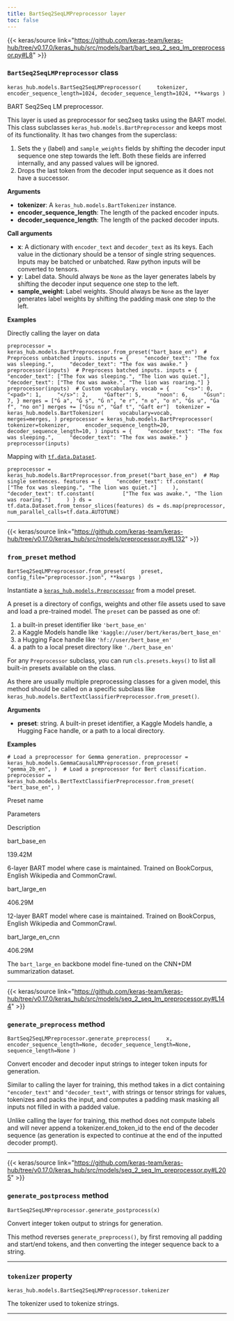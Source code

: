 ```yaml
---
title: BartSeq2SeqLMPreprocessor layer
toc: false
---
```


{{< keras/source link="https://github.com/keras-team/keras-hub/tree/v0.17.0/keras_hub/src/models/bart/bart_seq_2_seq_lm_preprocessor.py#L8" >}}

### `BartSeq2SeqLMPreprocessor` class

`keras_hub.models.BartSeq2SeqLMPreprocessor(     tokenizer, encoder_sequence_length=1024, decoder_sequence_length=1024, **kwargs )`

BART Seq2Seq LM preprocessor.

This layer is used as preprocessor for seq2seq tasks using the BART model. This class subclasses `keras_hub.models.BartPreprocessor` and keeps most of its functionality. It has two changes from the superclass:

1.  Sets the `y` (label) and `sample_weights` fields by shifting the decoder input sequence one step towards the left. Both these fields are inferred internally, and any passed values will be ignored.
2.  Drops the last token from the decoder input sequence as it does not have a successor.

**Arguments**

- **tokenizer**: A `keras_hub.models.BartTokenizer` instance.
- **encoder_sequence_length**: The length of the packed encoder inputs.
- **decoder_sequence_length**: The length of the packed decoder inputs.

**Call arguments**

- **x**: A dictionary with `encoder_text` and `decoder_text` as its keys. Each value in the dictionary should be a tensor of single string sequences. Inputs may be batched or unbatched. Raw python inputs will be converted to tensors.
- **y**: Label data. Should always be `None` as the layer generates labels by shifting the decoder input sequence one step to the left.
- **sample_weight**: Label weights. Should always be `None` as the layer generates label weights by shifting the padding mask one step to the left.

**Examples**

Directly calling the layer on data

`preprocessor = keras_hub.models.BartPreprocessor.from_preset("bart_base_en")  # Preprocess unbatched inputs. inputs = {     "encoder_text": "The fox was sleeping.",     "decoder_text": "The fox was awake." } preprocessor(inputs)  # Preprocess batched inputs. inputs = {     "encoder_text": ["The fox was sleeping.", "The lion was quiet."],     "decoder_text": ["The fox was awake.", "The lion was roaring."] } preprocessor(inputs)  # Custom vocabulary. vocab = {     "<s>": 0,     "<pad>": 1,     "</s>": 2,     "Ġafter": 5,     "noon": 6,     "Ġsun": 7, } merges = ["Ġ a", "Ġ s", "Ġ n", "e r", "n o", "o n", "Ġs u", "Ġa f", "no on"] merges += ["Ġsu n", "Ġaf t", "Ġaft er"]  tokenizer = keras_hub.models.BartTokenizer(     vocabulary=vocab,     merges=merges, ) preprocessor = keras_hub.models.BartPreprocessor(     tokenizer=tokenizer,     encoder_sequence_length=20,     decoder_sequence_length=10, ) inputs = {     "encoder_text": "The fox was sleeping.",     "decoder_text": "The fox was awake." } preprocessor(inputs)`

Mapping with [`tf.data.Dataset`](https://www.tensorflow.org/api_docs/python/tf/data/Dataset).

`preprocessor = keras_hub.models.BartPreprocessor.from_preset("bart_base_en")  # Map single sentences. features = {     "encoder_text": tf.constant(         ["The fox was sleeping.", "The lion was quiet."]     ),     "decoder_text": tf.constant(         ["The fox was awake.", "The lion was roaring."]     ) } ds = tf.data.Dataset.from_tensor_slices(features) ds = ds.map(preprocessor, num_parallel_calls=tf.data.AUTOTUNE)`

---

{{< keras/source link="https://github.com/keras-team/keras-hub/tree/v0.17.0/keras_hub/src/models/preprocessor.py#L132" >}}

### `from_preset` method

`BartSeq2SeqLMPreprocessor.from_preset(     preset, config_file="preprocessor.json", **kwargs )`

Instantiate a [`keras_hub.models.Preprocessor`](/api/keras_hub/base_classes/preprocessor#preprocessor-class) from a model preset.

A preset is a directory of configs, weights and other file assets used to save and load a pre-trained model. The `preset` can be passed as one of:

1.  a built-in preset identifier like `'bert_base_en'`
2.  a Kaggle Models handle like `'kaggle://user/bert/keras/bert_base_en'`
3.  a Hugging Face handle like `'hf://user/bert_base_en'`
4.  a path to a local preset directory like `'./bert_base_en'`

For any `Preprocessor` subclass, you can run `cls.presets.keys()` to list all built-in presets available on the class.

As there are usually multiple preprocessing classes for a given model, this method should be called on a specific subclass like `keras_hub.models.BertTextClassifierPreprocessor.from_preset()`.

**Arguments**

- **preset**: string. A built-in preset identifier, a Kaggle Models handle, a Hugging Face handle, or a path to a local directory.

**Examples**

`# Load a preprocessor for Gemma generation. preprocessor = keras_hub.models.GemmaCausalLMPreprocessor.from_preset(     "gemma_2b_en", )  # Load a preprocessor for Bert classification. preprocessor = keras_hub.models.BertTextClassifierPreprocessor.from_preset(     "bert_base_en", )`

Preset name

Parameters

Description

bart_base_en

139.42M

6-layer BART model where case is maintained. Trained on BookCorpus, English Wikipedia and CommonCrawl.

bart_large_en

406.29M

12-layer BART model where case is maintained. Trained on BookCorpus, English Wikipedia and CommonCrawl.

bart_large_en_cnn

406.29M

The `bart_large_en` backbone model fine-tuned on the CNN+DM summarization dataset.

---

{{< keras/source link="https://github.com/keras-team/keras-hub/tree/v0.17.0/keras_hub/src/models/seq_2_seq_lm_preprocessor.py#L144" >}}

### `generate_preprocess` method

`BartSeq2SeqLMPreprocessor.generate_preprocess(     x, encoder_sequence_length=None, decoder_sequence_length=None, sequence_length=None )`

Convert encoder and decoder input strings to integer token inputs for generation.

Similar to calling the layer for training, this method takes in a dict containing `"encoder_text"` and `"decoder_text"`, with strings or tensor strings for values, tokenizes and packs the input, and computes a padding mask masking all inputs not filled in with a padded value.

Unlike calling the layer for training, this method does not compute labels and will never append a tokenizer.end_token_id to the end of the decoder sequence (as generation is expected to continue at the end of the inputted decoder prompt).

---

{{< keras/source link="https://github.com/keras-team/keras-hub/tree/v0.17.0/keras_hub/src/models/seq_2_seq_lm_preprocessor.py#L205" >}}

### `generate_postprocess` method

`BartSeq2SeqLMPreprocessor.generate_postprocess(x)`

Convert integer token output to strings for generation.

This method reverses `generate_preprocess()`, by first removing all padding and start/end tokens, and then converting the integer sequence back to a string.

---

### `tokenizer` property

`keras_hub.models.BartSeq2SeqLMPreprocessor.tokenizer`

The tokenizer used to tokenize strings.

---
